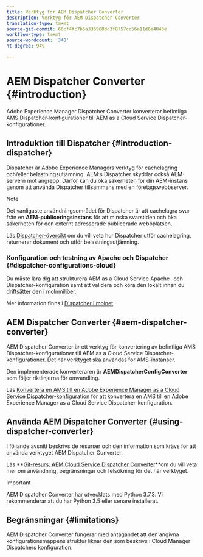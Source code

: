```yaml
---
title: Verktyg för AEM Dispatcher Converter
description: Verktyg för AEM Dispatcher Converter
translation-type: tm+mt
source-git-commit: 66cf4fc7b5a336968dd3f8757cc56a11d6e4843e
workflow-type: tm+mt
source-wordcount: '348'
ht-degree: 94%

---
```



# AEM Dispatcher Converter {#introduction}

Adobe Experience Manager Dispatcher Converter konverterar befintliga AMS Dispatcher-konfigurationer till AEM as a Cloud Service Dispatcher-konfigurationer.

## Introduktion till Dispatcher {#introduction-dispatcher}

Dispatcher är Adobe Experience Managers verktyg för cachelagring och/eller belastningsutjämning. AEM:s Dispatcher skyddar också AEM-servern mot angrepp. Därför kan du öka säkerheten för din AEM-instans genom att använda Dispatcher tillsammans med en företagswebbserver.

>[!NOTE]
>Det vanligaste användningsområdet för Dispatcher är att cachelagra svar från en **AEM-publiceringsinstans** för att minska svarstiden och öka säkerheten för den externt adresserade publicerade webbplatsen.

Läs [Dispatcher-översikt](https://docs.adobe.com/content/help/en/experience-manager-dispatcher/using/dispatcher.html) om du vill veta hur Dispatcher utför cachelagring, returnerar dokument och utför belastningsutjämning.

### Konfiguration och testning av Apache och Dispatcher {#dispatcher-configurations-cloud}

Du måste lära dig att strukturera AEM as a Cloud Service Apache- och Dispatcher-konfiguration samt att validera och köra den lokalt innan du driftsätter den i molnmiljöer.

Mer information finns i [Dispatcher i molnet](https://docs.adobe.com/content/help/en/experience-manager-cloud-service/implementing/content-delivery/disp-overview.html).

## AEM Dispatcher Converter {#aem-dispatcher-converter}

AEM Dispatcher Converter är ett verktyg för konvertering av befintliga AMS Dispatcher-konfigurationer till AEM as a Cloud Service Dispatcher-konfigurationer. Det här verktyget ska användas för AMS-instanser.

Den implementerade konverteraren är **AEMDispatcherConfigConverter** som följer riktlinjerna för omvandling.

Läs [Konvertera en AMS till en Adobe Experience Manager as a Cloud Service Dispatcher-konfiguration](https://docs.adobe.com/content/help/en/experience-manager-cloud-service/implementing/content-delivery/disp-overview.html#how-to-convert-an-ams-to-an-aem-as-a-cloud-service-dispatcher-configuration) för att konvertera en AMS till en Adobe Experience Manager as a Cloud Service Dispatcher-konfiguration.

## Använda AEM Dispatcher Converter {#using-dispatcher-converter} 

I följande avsnitt beskrivs de resurser och den information som krävs för att använda verktyget AEM Dispatcher Converter.

Läs **[Git-resurs: AEM Cloud Service Dispatcher Converter](https://github.com/adobe/aem-cloud-service-dispatcher-converter)**om du vill veta mer om användning, begränsningar och felsökning för det här verktyget.

>[!IMPORTANT]
>AEM Dispatcher Converter har utvecklats med Python 3.7.3. Vi rekommenderar att du har Python 3.5 eller senare installerat.

## Begränsningar {#limitations}

AEM Dispatcher Converter fungerar med antagandet att den angivna konfigurationsmappens struktur liknar den som beskrivs i Cloud Manager Dispatchers konfiguration.


